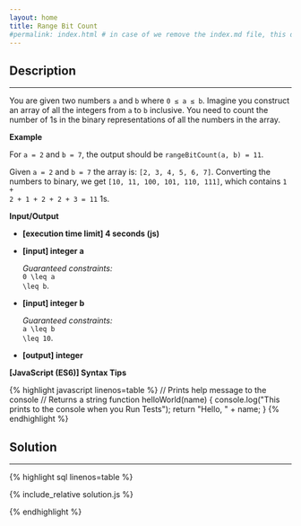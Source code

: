 ```yaml
---
layout: home
title: Range Bit Count
#permalink: index.html # in case of we remove the index.md file, this doc will be the index page
---
```


<div class="row">
<div class="columnStmt" markdown="1">

## Description

---

You are given two numbers <code>a</code> and <code>b</code> where <code>0 ≤ a ≤ b</code>. Imagine you construct an array of all the integers from <code>a</code> to <code>b</code> inclusive. You need to count the number of 1s in the binary representations of all the numbers in the array.

**Example**

For <code>a = 2</code> and <code>b = 7</code>, the output should be
<code>rangeBitCount(a, b) = 11</code>.

Given <code>a = 2</code> and <code>b = 7</code> the array is: <code>[2, 3, 4, 5, 6, 7]</code>. Converting the numbers to binary, we get <code>[10, 11, 100, 101, 110, 111]</code>, which contains <code>1 + 2 + 1 + 2 + 2 + 3 = 11</code> 1s.

**Input/Output**

- **[execution time limit] 4 seconds (js)**

- **[input] integer a**

  _Guaranteed constraints:_<br>
  <code type='math/tex'>0 \leq a \leq b</code>.

- **[input] integer b**

  _Guaranteed constraints:_<br>
  <code type='math/tex'>a \leq b \leq 10</code>.

- **[output] integer**

**[JavaScript (ES6)] Syntax Tips**

{% highlight javascript linenos=table %}
// Prints help message to the console
// Returns a string
function helloWorld(name) {
console.log("This prints to the console when you Run Tests");
return "Hello, " + name;
}
{% endhighlight %}

</div>
<div class="columnSol" markdown="1">

## Solution

---

{% highlight sql linenos=table %}

{% include_relative solution.js %}

{% endhighlight %}

</div>
</div>
